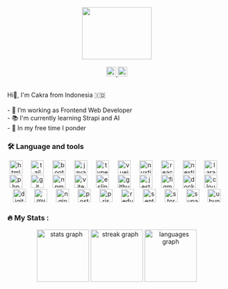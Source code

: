 <div align="center">
  <img height="120" width="160" src="https://cdn.dribbble.com/users/1201592/screenshots/9078494/media/422a760a51cef7de2fa3db9daf697853.gif" />
</div>

<br/>

<div align="center">
  <a href="https://www.linkedin.com/in/rcakradana/" target="_blank">
    <img src="https://img.shields.io/static/v1?message=rcakradana&logo=linkedin&label=LinkedIn&color=white&logoColor=white&labelColor=0077B5&style=flat" height="22" alt="linkedin logo" />
  </a>
  <a href="mailto:rcakradana@gmail.com" target="_blank">
    <img src="https://img.shields.io/static/v1?message=rcakradana@gmail.com&logo=gmail&label=&color=white&logoColor=white&labelColor=D14836&style=flat" height="22" alt="gmail logo" />
  </a>
</div>

<br/>

<p align="left">Hi👋, I'm Cakra from Indonesia 🇮🇩<br><br>- 💼 I’m working as Frontend Web Developer<br>- 📚 I'm currently learning Strapi and AI<br>- 🤔 In my free time I ponder</p>

<h3 align="left">🛠 Language and tools</h3>

<div align="center">
  <img src="https://cdn.simpleicons.org/html5/E34F26" width="30" height="30" alt="html5 logo" />
  <img width="12" />
  <img src="https://cdn.simpleicons.org/tailwindcss/06B6D4" width="30" height="30" alt="tailwindcss logo" />
  <img width="12" />
  <img src="https://cdn.simpleicons.org/bootstrap/7952B3" width="30" height="30" alt="bootstrap logo" />
  <img width="12" />
  <img src="https://cdn.simpleicons.org/javascript/F7DF1E" width="30" height="30" alt="javascript logo" />
  <img width="12" />
  <img src="https://cdn.simpleicons.org/typescript/3178C6" width="30" height="30" alt="typescript logo" />
  <img width="12" />
  <img src="https://cdn.simpleicons.org/vuedotjs/4FC08D" width="30" height="30" alt="vuejs logo" />
  <img width="12" />
  <img src="https://cdn.simpleicons.org/nuxt/00DC82" width="30" height="30" alt="nuxtjs logo" />
  <img width="12" />
  <img src="https://cdn.simpleicons.org/react/61DAFB" width="30" height="30" alt="react logo" />
  <img width="12" />
  <img src="https://cdn.simpleicons.org/nextdotjs/000000" width="30" height="30" alt="nextjs logo" />
  <img width="12" />
  <img src="https://cdn.simpleicons.org/laravel/FF2D20" width="30" height="30" alt="laravel logo" />
  <img width="12" />
  <img src="https://cdn.simpleicons.org/php/777BB4" width="30" height="30" alt="php logo" />
  <img width="12" />
  <img src="https://cdn.jsdelivr.net/gh/devicons/devicon/icons/git/git-original.svg" width="30" height="30" alt="git logo" />
  <img width="12" />
  <img src="https://cdn.simpleicons.org/npm/CB3837" width="30" height="30" alt="npm logo" />
  <img width="12" />
  <img src="https://cdn.simpleicons.org/vite/646CFF" width="30" height="30" alt="vite logo" />
  <img width="12" />
  <img src="https://cdn.simpleicons.org/eslint/4B32C3" width="30" height="30" alt="eslint logo" />
  <img width="12" />
  <img src="https://cdn.simpleicons.org/githubactions/2088FF" width="30" height="30" alt="githubactions logo" />
  <img width="12" />
  <img src="https://cdn.simpleicons.org/jest/C21325" width="30" height="30" alt="jest logo" />
  <img width="12" />
  <img src="https://cdn.simpleicons.org/figma/F24E1E" width="30" height="30" alt="figma logo" />
  <img width="12" />
  <img src="https://cdn.simpleicons.org/docker/2496ED" width="30" height="30" alt="docker logo" />
  <img width="12" />
  <img src="https://cdn.simpleicons.org/cloudflare/F38020" width="30" height="30" alt="cloudflare logo" />
  <img width="12" />
  <img src="https://cdn.simpleicons.org/digitalocean/0080FF" width="30" height="30" alt="digitalocean logo" />
  <img width="12" />
  <img src="https://cdn.simpleicons.org/mysql/4479A1" width="30" height="30" alt="mysql logo" />
  <img width="12" />
  <img src="https://cdn.simpleicons.org/nginx/009639" width="30" height="30" alt="nginx logo" />
  <img width="12" />
  <img src="https://cdn.simpleicons.org/postman/FF6C37" width="30" height="30" alt="postman logo" />
  <img width="12" />
  <img src="https://cdn.simpleicons.org/prisma/2D3748" width="30" height="30" alt="prisma logo" />
  <img width="12" />
  <img src="https://cdn.simpleicons.org/redux/764ABC" width="30" height="30" alt="redux logo" />
  <img width="12" />
  <img src="https://cdn.simpleicons.org/sentry/362D59" width="30" height="30" alt="sentry logo" />
  <img width="12" />
  <img src="https://cdn.simpleicons.org/storybook/FF4785" width="30" height="30" alt="storybook logo" />
  <img width="12" />
  <img src="https://cdn.simpleicons.org/supabase/3ECF8E" width="30" height="30" alt="supabase logo" />
  <img width="12" />
  <img src="https://cdn.simpleicons.org/ubuntu/E95420" width="30" height="30" alt="ubuntu logo" />
</div>

<h3 align="left">🔥 My Stats :</h3>

<div align="center">
  <img src="https://github-readme-stats.vercel.app/api?username=cakradana&hide_title=false&hide_rank=false&show_icons=true&include_all_commits=true&count_private=true&disable_animations=false&theme=vue&locale=en&hide_border=true" height="120" alt="stats graph" />
  <img src="https://streak-stats.demolab.com?user=cakradana&locale=en&mode=daily&theme=vue&hide_border=true&border_radius=5&date_format=j%20M%5B%20Y%5D" height="120" alt="streak graph" />
  <img src="https://github-readme-stats.vercel.app/api/top-langs?username=cakradana&locale=en&hide_title=false&layout=compact&card_width=320&langs_count=6&theme=vue&hide_border=true" height="120" alt="languages graph" />
</div>
